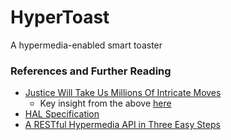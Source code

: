 # HyperToast

A hypermedia-enabled smart toaster

### References and Further Reading

* [Justice Will Take Us Millions Of Intricate Moves](https://www.crummy.com/writing/speaking/2008-QCon/)
    * Key insight from the above [here](https://www.crummy.com/writing/speaking/2008-QCon/act3.html)
* [HAL Specification](https://datatracker.ietf.org/doc/html/draft-kelly-json-hal)
* [A RESTful Hypermedia API in Three Easy Steps](http://www.amundsen.com/blog/archives/1041)
